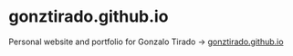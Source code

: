# gonztirado.github.io
Personal website and  portfolio for Gonzalo Tirado -> [gonztirado.github.io](http://gonztirado.github.io)
